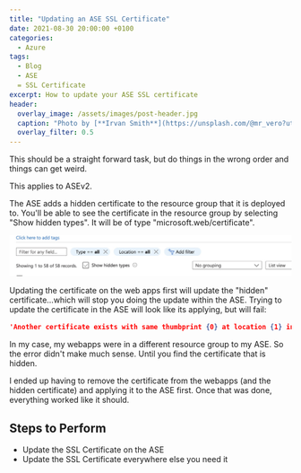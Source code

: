 ```yaml
---
title: "Updating an ASE SSL Certificate"
date: 2021-08-30 20:00:00 +0100
categories:
  - Azure
tags:
  - Blog
  - ASE
  = SSL Certificate
excerpt: How to update your ASE SSL certificate
header: 
  overlay_image: /assets/images/post-header.jpg
  caption: "Photo by [**Irvan Smith**](https://unsplash.com/@mr_vero?utm_source=unsplash&utm_medium=referral&utm_content=creditCopyText) on [**Unsplash**](https://unsplash.com)"
  overlay_filter: 0.5
---
```

This should be a straight forward task, but do things in the wrong order and things can get weird.

This applies to ASEv2.

The ASE adds a hidden certificate to the resource group that it is deployed to. You'll be able to see the certificate in the resource group by selecting "Show hidden types". It will be of type "microsoft.web/certificate".

![Azure resource setting](/assets/images/hidden-resources.jpg)

Updating the certificate on the web apps first will update the "hidden" certificate...which will stop you doing the update within the ASE. Trying to update the certificate in the ASE will look like its applying, but will fail:
```json
'Another certificate exists with same thumbprint {0} at location {1} in the Resource Group {2}.'
```
In my case, my webapps were in a different resource group to my ASE. So the error didn't make much sense. Until you find the certificate that is hidden.

I ended up having to remove the certificate from the webapps (and the hidden certificate) and applying it to the ASE first. Once that was done, everything worked like it should.

## Steps to Perform
- Update the SSL Certificate on the ASE
- Update the SSL Certificate everywhere else you need it
